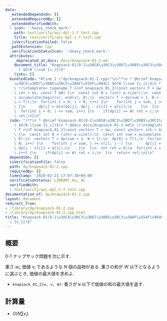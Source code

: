 ```yaml
---
data:
  _extendedDependsOn: []
  _extendedRequiredBy: []
  _extendedVerifiedWith:
  - icon: ':heavy_check_mark:'
    path: test/verify/aoj-dpl-1-f.test.cpp
    title: test/verify/aoj-dpl-1-f.test.cpp
  _isVerificationFailed: false
  _pathExtension: cpp
  _verificationStatusIcon: ':heavy_check_mark:'
  attributes:
    _deprecated_at_docs: docs/knapsack-01-2.md
    document_title: "Knapsack-01(0-1\u30CA\u30C3\u30D7\u30B5\u30C3\u30AF\u554F\u984C\
      ) $O(N \\sum {v_i})$"
    links: []
  bundledCode: "#line 1 \"dp/knapsack-01-2.cpp\"\n/**\n * @brief Knapsack-01(0-1\u30CA\
    \u30C3\u30D7\u30B5\u30C3\u30AF\u554F\u984C) $O(N \\sum {v_i})$\n * @docs docs/knapsack-01-2.md\n\
    \ */\ntemplate< typename T >\nT knapsack_01_2(const vector< T > &w, const vector<\
    \ int > &v, const T &W) {\n  const int N = (int) w.size();\n  const int sum =\
    \ accumulate(begin(v), end(v), 0);\n  vector< T > dp(sum + 1, W + 1);\n  dp[0]\
    \ = T();\n  for(int i = 0; i < N; i++) {\n    for(int j = sum; j >= v[i]; j--)\
    \ {\n      dp[j] = min(dp[j], dp[j - v[i]] + w[i]);\n    }\n  }\n  int ret = 0;\n\
    \  for(int i = 0; i <= sum; i++) {\n    if(dp[i] <= W) ret = i;\n  }\n  return\
    \ ret;\n}\n"
  code: "/**\n * @brief Knapsack-01(0-1\u30CA\u30C3\u30D7\u30B5\u30C3\u30AF\u554F\u984C\
    ) $O(N \\sum {v_i})$\n * @docs docs/knapsack-01-2.md\n */\ntemplate< typename\
    \ T >\nT knapsack_01_2(const vector< T > &w, const vector< int > &v, const T &W)\
    \ {\n  const int N = (int) w.size();\n  const int sum = accumulate(begin(v), end(v),\
    \ 0);\n  vector< T > dp(sum + 1, W + 1);\n  dp[0] = T();\n  for(int i = 0; i <\
    \ N; i++) {\n    for(int j = sum; j >= v[i]; j--) {\n      dp[j] = min(dp[j],\
    \ dp[j - v[i]] + w[i]);\n    }\n  }\n  int ret = 0;\n  for(int i = 0; i <= sum;\
    \ i++) {\n    if(dp[i] <= W) ret = i;\n  }\n  return ret;\n}\n"
  dependsOn: []
  isVerificationFile: false
  path: dp/knapsack-01-2.cpp
  requiredBy: []
  timestamp: '2020-02-21 17:07:30+09:00'
  verificationStatus: LIBRARY_ALL_AC
  verifiedWith:
  - test/verify/aoj-dpl-1-f.test.cpp
documentation_of: dp/knapsack-01-2.cpp
layout: document
redirect_from:
- /library/dp/knapsack-01-2.cpp
- /library/dp/knapsack-01-2.cpp.html
title: "Knapsack-01(0-1\u30CA\u30C3\u30D7\u30B5\u30C3\u30AF\u554F\u984C) $O(N \\sum\
  \ {v_i})$"
---
```

## 概要

0-1 ナップサック問題を次に示す.

重さ $w_i$, 価値 $v_i$ であるような $N$ 個の品物がある. 重さの和が $W$ 以下となるように選ぶとき, 価値の最大値を求めよ.

* `knapsack_01_2(w, v, W)`: 重さが `W` 以下で価値の和の最大値を返す.

## 計算量

* $O(N \sum {v_i})$
